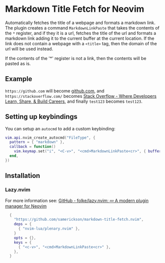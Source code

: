 # Markdown Title Fetch for Neovim

Automatically fetches the title of a webpage and formats a markdown link. The plugin creates a command `MarkdownLinkPaste` that takes the contents of the `*` register, and if they it is a url, fetches the title of the url and formats a markdown link adding it to the current buffer at the current location. If the link does not contain a webpage with a `<title>` tag, then the domain of the url will be used instead.

If the contents of the '*' register is not a link, then the contents will be pasted as is.

## Example

`https://github.com` will become [github.com](https://github.com), and `https://stackoverflow.com/` becomes [Stack Overflow - Where Developers Learn, Share, &amp; Build Careers](https://stackoverflow.com/), and finally `test123` becomes `test123`.

## Setting up keybindings

You can setup an `autocmd` to add a custom keybinding:

```lua
vim.api.nvim_create_autocmd("FileType", {
  pattern = { "markdown" },
  callback = function()
    vim.keymap.set("i", "<C-v>", "<cmd>MarkdownLinkPaste<cr>", { buffer = true, silent = true })
  end,
})
```

## Installation

### Lazy.nvim

For more information see: [GitHub - folke/lazy.nvim: 💤 A modern plugin manager for Neovim](https://github.com/folke/lazy.nvim)

```lua
  {
    "https://github.com/samerickson/markdown-title-fetch.nvim",
    deps = {
      { "nvim-lua/plenary.nvim" },
    }
    opts = {},
    keys = {
      { "<c-v>", "<cmd>MarkdownLinkPaste<cr>" },
    },
  }
```
